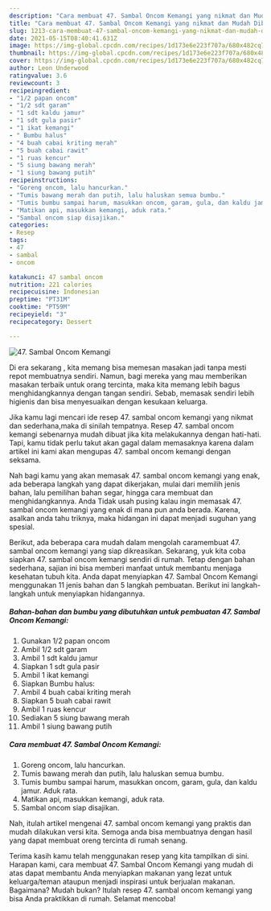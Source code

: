 ```yaml
---
description: "Cara membuat 47. Sambal Oncom Kemangi yang nikmat dan Mudah Dibuat"
title: "Cara membuat 47. Sambal Oncom Kemangi yang nikmat dan Mudah Dibuat"
slug: 1213-cara-membuat-47-sambal-oncom-kemangi-yang-nikmat-dan-mudah-dibuat
date: 2021-05-15T08:40:41.631Z
image: https://img-global.cpcdn.com/recipes/1d173e6e223f707a/680x482cq70/47-sambal-oncom-kemangi-foto-resep-utama.jpg
thumbnail: https://img-global.cpcdn.com/recipes/1d173e6e223f707a/680x482cq70/47-sambal-oncom-kemangi-foto-resep-utama.jpg
cover: https://img-global.cpcdn.com/recipes/1d173e6e223f707a/680x482cq70/47-sambal-oncom-kemangi-foto-resep-utama.jpg
author: Leon Underwood
ratingvalue: 3.6
reviewcount: 3
recipeingredient:
- "1/2 papan oncom"
- "1/2 sdt garam"
- "1 sdt kaldu jamur"
- "1 sdt gula pasir"
- "1 ikat kemangi"
- " Bumbu halus"
- "4 buah cabai kriting merah"
- "5 buah cabai rawit"
- "1 ruas kencur"
- "5 siung bawang merah"
- "1 siung bawang putih"
recipeinstructions:
- "Goreng oncom, lalu hancurkan."
- "Tumis bawang merah dan putih, lalu haluskan semua bumbu."
- "Tumis bumbu sampai harum, masukkan oncom, garam, gula, dan kaldu jamur. Aduk rata."
- "Matikan api, masukkan kemangi, aduk rata."
- "Sambal oncom siap disajikan."
categories:
- Resep
tags:
- 47
- sambal
- oncom

katakunci: 47 sambal oncom 
nutrition: 221 calories
recipecuisine: Indonesian
preptime: "PT31M"
cooktime: "PT59M"
recipeyield: "3"
recipecategory: Dessert

---
```



![47. Sambal Oncom Kemangi](https://img-global.cpcdn.com/recipes/1d173e6e223f707a/680x482cq70/47-sambal-oncom-kemangi-foto-resep-utama.jpg)

Di era  sekarang , kita memang bisa memesan masakan jadi tanpa mesti repot membuatnya sendiri. Namun, bagi mereka yang mau memberikan masakan terbaik untuk orang tercinta, maka kita memang lebih bagus menghidangkannya dengan tangan sendiri. Sebab, memasak sendiri lebih higienis dan bisa menyesuaikan dengan kesukaan keluarga.

Jika kamu lagi mencari ide resep 47. sambal oncom kemangi yang nikmat dan sederhana,maka di sinilah tempatnya. Resep 47. sambal oncom kemangi  sebenarnya mudah dibuat jika kita melakukannya dengan hati-hati. Tapi, kamu tidak perlu takut akan gagal dalam memasaknya 
karena dalam artikel ini kami akan mengupas 47. sambal oncom kemangi dengan seksama.  



Nah bagi kamu yang akan memasak 47. sambal oncom kemangi yang enak, ada beberapa langkah yang dapat dikerjakan, mulai dari memilih jenis bahan, lalu pemilihan bahan segar, hingga cara membuat dan menghidangkannya. Anda Tidak usah pusing kalau ingin memasak 47. sambal oncom kemangi yang enak di mana pun anda berada. Karena, asalkan anda  tahu triknya, maka hidangan ini dapat menjadi suguhan yang spesial.

Berikut, ada beberapa cara mudah dalam mengolah caramembuat 47. sambal oncom kemangi yang siap dikreasikan. Sekarang, yuk kita coba siapkan 47. sambal oncom kemangi sendiri di rumah. Tetap dengan bahan sederhana, sajian ini bisa memberi manfaat untuk membantu menjaga kesehatan tubuh kita. Anda dapat menyiapkan 47. Sambal Oncom Kemangi menggunakan 11 jenis bahan dan 5 langkah pembuatan. Berikut ini langkah-langkah untuk menyiapkan hidangannya.

<!--inarticleads1-->

##### Bahan-bahan dan bumbu yang dibutuhkan untuk pembuatan 47. Sambal Oncom Kemangi:

1. Gunakan 1/2 papan oncom
1. Ambil 1/2 sdt garam
1. Ambil 1 sdt kaldu jamur
1. Siapkan 1 sdt gula pasir
1. Ambil 1 ikat kemangi
1. Siapkan  Bumbu halus:
1. Ambil 4 buah cabai kriting merah
1. Siapkan 5 buah cabai rawit
1. Ambil 1 ruas kencur
1. Sediakan 5 siung bawang merah
1. Ambil 1 siung bawang putih




<!--inarticleads2-->

##### Cara membuat 47. Sambal Oncom Kemangi:

1. Goreng oncom, lalu hancurkan.
1. Tumis bawang merah dan putih, lalu haluskan semua bumbu.
1. Tumis bumbu sampai harum, masukkan oncom, garam, gula, dan kaldu jamur. Aduk rata.
1. Matikan api, masukkan kemangi, aduk rata.
1. Sambal oncom siap disajikan.




Nah, itulah artikel mengenai  47. sambal oncom kemangi  yang praktis dan mudah dilakukan versi kita. Semoga anda bisa membuatnya dengan hasil yang dapat membuat oreng tercinta di rumah senang. 

Terima kasih kamu telah menggunakan resep yang kita tampilkan di sini. Harapan kami, cara membuat  47. Sambal Oncom Kemangi yang mudah di atas dapat membantu Anda menyiapkan makanan yang lezat untuk keluarga/teman ataupun menjadi inspirasi untuk berjualan makanan. Bagaimana? Mudah bukan? Itulah resep 47. sambal oncom kemangi yang bisa Anda praktikkan di rumah. Selamat mencoba!

